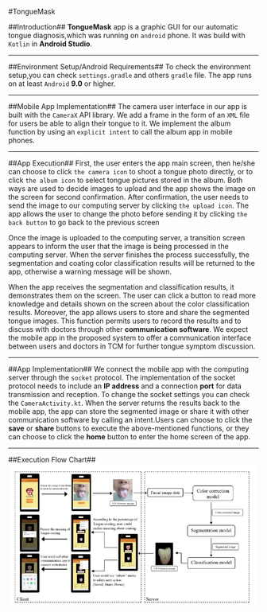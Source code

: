 #TongueMask

##Introduction##
**TongueMask** app is a graphic GUI for our automatic tongue diagnosis,which was running on `android` phone.
It was build with `Kotlin` in **Android Studio**.
* * *

##Environment Setup/Android  Requirements##
To check the environment setup,you can check `settings.gradle` and others `gradle` file.
The app runs on at least `Android` **9.0** or higher.
* * *

##Mobile App Implementation##
The camera user interface in our app is built with the `CameraX` API library.
We add a frame in the form of an `XML` file for users be able to align their tongue to it.
We implement the album function by using an `explicit intent` to call the album app in mobile phones.
* * *

##App Execution##
First, the user enters the app main screen, then he/she can choose to click `the camera icon` to shoot a tongue photo directly, or to click `the album icon` to select tongue pictures stored in the album. Both ways are used to decide images to upload and the app shows the image on the screen for second confirmation. After confirmation, the user needs to send the image to our computing server by clicking `the upload icon`. The app allows the user to change the photo before sending it by clicking `the back button` to go back to the previous screen

Once the image is uploaded to the computing server, a transition screen appears to inform the user that the image is being processed in the computing server. When the server finishes the process successfully, the segmentation and coating color classification results will be returned to the app, otherwise a warning message will be shown.

When the app receives the segmentation and classification results, it demonstrates them on the screen. The user can click a button to read more knowledge and details shown on the screen about the color classification results. Moreover, the app allows users to store and share the segmented tongue images. This function permits users to record the results and to discuss with doctors through other **communication software**. We expect the mobile app in the proposed system to offer a communication interface between users and doctors in TCM for further tongue symptom discussion.
***

##App Implementation##
We connect the mobile app with the computing server through the `socket` protocol. 
The implementation of the socket protocol needs to include an **IP address** and a connection **port** for data transmission and reception.
To change the socket settings you can check the `CameraActivity.kt`.
When the server returns the results back to the mobile app, the app can store the segmented image or share it with other communication software by calling an intent.Users can choose to click the **save** or **share** buttons to execute the above-mentioned functions, or they can choose to click the **home** button to enter the home screen of the app.
* * *

##Execution Flow Chart##
!["The pipeline of our mobile app"](https://github.com/weic0813/TongueMask/blob/main/Flow_Chart.jpg) 
